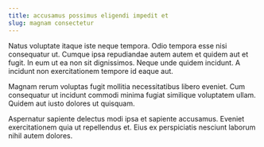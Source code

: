 ```yaml
---
title: accusamus possimus eligendi impedit et
slug: magnam consectetur
---
```


Natus voluptate itaque iste neque tempora. Odio tempora esse nisi consequatur ut. Cumque ipsa repudiandae autem autem et quidem aut et fugit. In eum ut ea non sit dignissimos. Neque unde quidem incidunt. A incidunt non exercitationem tempore id eaque aut.

Magnam rerum voluptas fugit mollitia necessitatibus libero eveniet. Cum consequatur ut incidunt commodi minima fugiat similique voluptatem ullam. Quidem aut iusto dolores ut quisquam.

Aspernatur sapiente delectus modi ipsa et sapiente accusamus. Eveniet exercitationem quia ut repellendus et. Eius ex perspiciatis nesciunt laborum nihil autem dolores.
